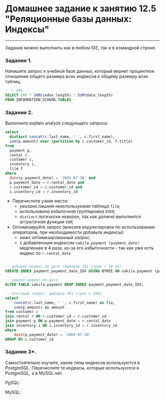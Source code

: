 # Домашнее задание к занятию 12.5 "Реляционные базы данных: Индексы"

---

Задание можно выполнить как в любом IDE, так и в командной строке.

### Задание 1.

Напишите запрос к учебной базе данных, который вернет процентное отношение общего размера всех индексов к общему размеру всех таблиц.

```sql
-- ~ 40%
SELECT 100 * SUM(index_length) / SUM(data_length) 
FROM INFORMATION_SCHEMA.TABLES
```

### Задание 2.

Выполните explain analyze следующего запроса:
```sql
select 
  distinct concat(c.last_name, ' ', c.first_name), 
  sum(p.amount) over (partition by c.customer_id, f.title)
from 
  payment p, 
  rental r, 
  customer c, 
  inventory i, 
  film f
where 
  date(p.payment_date) = '2005-07-30' and 
  p.payment_date = r.rental_date and 
  r.customer_id = c.customer_id and 
  i.inventory_id = r.inventory_id
```
- Перечислите узкие места:
  - *указана лишняя неиспользуемая таблица `film`;*
  - *использована избыточная группировка `OVER`;*
  - *`distinct` логически неверен, так как должна выполнится аггрегатная функция `SUM`;*
- Оптимизируйте запрос (внесите корректировки по использованию операторов, при необходимости добавьте индексы):
  - *ниже оптимизированный запрос;*
  - с добавленным индексом `sakila.payment (payment_date)` медленнее в 4 раза, из-за его избыточности - так как уже есть индекс по `r.rental_date`

```sql

-- добавил индекс по дате (выборка 391 строк = 38 ms)
CREATE INDEX payment_payment_date_IDX USING BTREE ON sakila.payment (payment_date);

-- удалил индекс по дате
ALTER TABLE sakila.payment DROP INDEX payment_payment_date_IDX;

-- итоговый запрос: выборка 391 строк = 10ms
select 
	concat(c.last_name, ' ', c.first_name) as fio, 
	sum(p.amount) as amount
from customer c
join rental r ON r.customer_id = c.customer_id
join payment p ON p.payment_date = r.rental_date
join inventory i ON i.inventory_id = r.inventory_id
where 
	date(p.payment_date) = '2005-07-30'
GROUP BY c.customer_id

```

### Задание 3*.

Самостоятельно изучите, какие типы индексов используются в PostgreSQL. Перечислите те индексы, которые используются в PostgreSQL, а в MySQL нет.


PgSQL:

MySQL:




